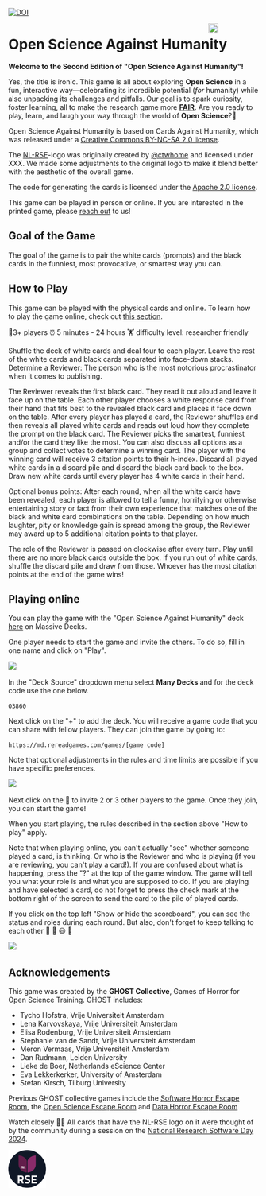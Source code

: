 [![DOI](https://zenodo.org/badge/DOI/10.5281/zenodo.10017280.svg)](https://doi.org/10.5281/zenodo.10017280)

<img src="images/GHOST.gif" width="20%" height="20%" align="right">

# Open Science Against Humanity

**Welcome to the Second Edition of "Open Science Against Humanity"!**

Yes, the title is ironic. This game is all about exploring **Open Science** in a fun, interactive way—celebrating its incredible potential (*for* humanity) while also unpacking its challenges and pitfalls. Our goal is to spark curiosity, foster learning, all to make the research game more [**FAIR**](https://www.go-fair.org/fair-principles/).
Are you ready to play, learn, and laugh your way through the world of **Open Science**?🙌

Open Science Against Humanity is based on Cards Against Humanity, which was released under a [Creative Commons BY-NC-SA 2.0 license](https://creativecommons.org/licenses/by-nc-sa/2.0/).

The [NL-RSE](https://nl-rse.org/)-logo was originally created by [@ctwhome](https://www.ctwhome.com) and licensed under XXX. We made some adjustments to the original logo to make it blend better with the aesthetic of the overall game.

The code for generating the cards is licensed under the [Apache 2.0 license](https://www.apache.org/licenses/LICENSE-2.0).

This game can be played in person or online. If you are interested in the printed game, please [reach out](rdm@vu.nl) to us!

## Goal of the Game

The goal of the game is to pair the white cards (prompts) and the black cards in the funniest, most provocative, or smartest way you can.

## How to Play

This game can be played with the physical cards and online. To learn how to play the game online, check out [this section](#playing-online).

🧍3+ players		⏰ 5 minutes - 24 hours	🏋️ difficulty level: researcher friendly

Shuffle the deck of white cards and deal four to each player. Leave the rest of the white cards and black cards separated into face-down stacks. Determine a Reviewer: The person who is the most notorious procrastinator when it comes to publishing.

The Reviewer reveals the first black card. They read it out aloud and leave it face up on the table. Each other player chooses a white response card from their hand that fits best to the revealed black card and places it face down on the table. After every player has played a card, the Reviewer shuffles and then reveals all played white cards and reads out loud how they complete the prompt on the black card. The Reviewer picks the smartest, funniest and/or the card they like the most. You can also discuss all options as a group and collect votes to determine a winning card. The player with the winning card will receive 3 citation points to their h-index.
Discard all played white cards in a discard pile and discard the black card back to the box. Draw new white cards until every player has 4 white cards in their hand.

Optional bonus points: After each round, when all the white cards have been revealed, each player is allowed to tell a funny, horrifying or otherwise entertaining story or fact from their own experience that matches one of the black and white card combinations on the table. Depending on how much laughter, pity or knowledge gain is spread among the group, the Reviewer may award up to 5 additional citation points to that player.

The role of the Reviewer is passed on clockwise after every turn. Play until there are no more black cards outside the box. If you run out of white cards, shuffle the discard pile and draw from those. Whoever has the most citation points at the end of the game wins!

## Playing online

You can play the game with the "Open Science Against Humanity" deck <a href="https://md.rereadgames.com/" target="_blank">here</a> on Massive Decks.

One player needs to start the game and invite the others. To do so, fill in one name and click on "Play".

![](images/OnlineInstructions1.png)

In the "Deck Source" dropdown menu select **Many Decks** and for the deck code use the one below.

```
O3860
```

Next click on the "+" to add the deck. You will receive a game code that you can share with fellow players. They can join the game by going to:

```
https://md.rereadgames.com/games/[game code]
```

Note that optional adjustments in the rules and time limits are possible if you have specific preferences.

![](images/OnlineInstructions2.png)

Next click on the :loudspeaker: to invite 2 or 3 other players to the game.
Once they join, you can start the game!

When you start playing, the rules described in the section above "How to play" apply.

Note that when playing online, you can't actually "see" whether someone played a card, is thinking. Or who is the Reviewer and who is playing (if you are reviewing, you can't play a card!). If you are confused about what is happening, press the "?" at the top of the game window. The game will tell you what your role is and what you are supposed to do. If you are playing and have selected a card, do not forget to press the check mark at the bottom right of the screen to send the card to the pile of played cards.

If you click on the top left "Show or hide the scoreboard", you can see the status and roles during each round. But also, don't forget to keep talking to each other :game_die: :ghost: :smiley: :game_die:

![](images/OnlineInstructions3.png)

## Acknowledgements

This game was created by the **GHOST Collective**, Games of Horror for Open Science Training. GHOST includes:

- Tycho Hofstra, Vrije Universiteit Amsterdam
- Lena Karvovskaya, Vrije Universiteit Amsterdam
- Elisa Rodenburg, Vrije Universiteit Amsterdam
- Stephanie van de Sandt, Vrije Universiteit Amsterdam
- Meron Vermaas, Vrije Universiteit Amsterdam
- Dan Rudmann, Leiden University
- Lieke de Boer, Netherlands eScience Center
- Eva Lekkerkerker, University of Amsterdam
- Stefan Kirsch, Tilburg University

Previous GHOST collective games include the [Software Horror Escape Room](https://nlesc.github.io/softwarehorrorgame/SoftwareHorrorGame.html), the [Open Science Escape Room](https://sites.google.com/vu.nl/open-science-escape-room)  and [Data Horror Escape Room](https://sites.google.com/vu.nl/datahorror/home?authuser=0)

Watch closely 🕵️‍♀️ All cards that have the NL-RSE logo on it were thought of by the community during a session on the [National Research Software Day 2024](https://www.esciencecenter.nl/national-research-software-day-2024/).

<img src="nlrse_whitelogo.png" width="15%" height="15%">
